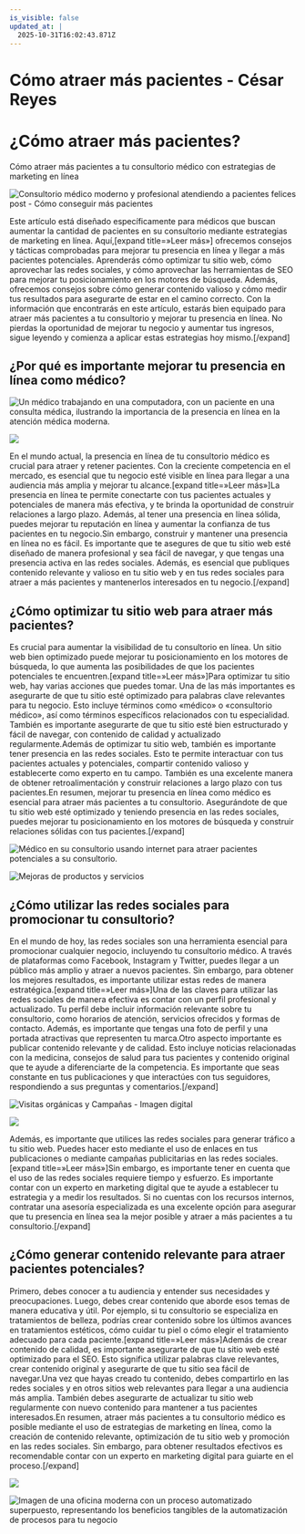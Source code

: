 ```yaml
---
is_visible: false
updated_at: |
  2025-10-31T16:02:43.871Z
---
```


# Cómo atraer más pacientes - César Reyes
# ¿Cómo atraer más pacientes?
Cómo atraer más pacientes a tu consultorio médico con estrategias de marketing en línea
![Consultorio médico moderno y profesional atendiendo a pacientes felices post - Cómo conseguir más pacientes](https://cesarreyesjaramillo.com/wp-content/uploads/2023/01/Consultorio-medico-moderno-y-profesional-atendiendo-a-pacientes-felices.png)
Este artículo está diseñado específicamente para médicos que buscan aumentar la cantidad de pacientes en su consultorio mediante estrategias de marketing en línea. Aquí,[expand title=»Leer más»] ofrecemos consejos y tácticas comprobadas para mejorar tu presencia en línea y llegar a más pacientes potenciales. Aprenderás cómo optimizar tu sitio web, cómo aprovechar las redes sociales, y cómo aprovechar las herramientas de SEO para mejorar tu posicionamiento en los motores de búsqueda. Además, ofrecemos consejos sobre cómo generar contenido valioso y cómo medir tus resultados para asegurarte de estar en el camino correcto. Con la información que encontrarás en este artículo, estarás bien equipado para atraer más pacientes a tu consultorio y mejorar tu presencia en línea. No pierdas la oportunidad de mejorar tu negocio y aumentar tus ingresos, sigue leyendo y comienza a aplicar estas estrategias hoy mismo.[/expand]
## ¿Por qué es importante mejorar tu presencia en línea como médico?
![Un médico trabajando en una computadora, con un paciente en una consulta médica, ilustrando la importancia de la presencia en línea en la atención médica moderna.](https://cesarreyesjaramillo.com/wp-content/uploads/2023/01/Diseno-sin-titulo-43.png)
![](https://cesarreyesjaramillo.com/wp-content/uploads/2023/01/frame-about-nikicivi-3.png)
En el mundo actual, la presencia en línea de tu consultorio médico es crucial para atraer y retener pacientes. Con la creciente competencia en el mercado, es esencial que tu negocio esté visible en línea para llegar a una audiencia más amplia y mejorar tu alcance.[expand title=»Leer más»]La presencia en línea te permite conectarte con tus pacientes actuales y potenciales de manera más efectiva, y te brinda la oportunidad de construir relaciones a largo plazo. Además, al tener una presencia en línea sólida, puedes mejorar tu reputación en línea y aumentar la confianza de tus pacientes en tu negocio.Sin embargo, construir y mantener una presencia en línea no es fácil. Es importante que te asegures de que tu sitio web esté diseñado de manera profesional y sea fácil de navegar, y que tengas una presencia activa en las redes sociales. Además, es esencial que publiques contenido relevante y valioso en tu sitio web y en tus redes sociales para atraer a más pacientes y mantenerlos interesados en tu negocio.[/expand]
## ¿Cómo optimizar tu sitio web para atraer más pacientes?
Es crucial para aumentar la visibilidad de tu consultorio en línea. Un sitio web bien optimizado puede mejorar tu posicionamiento en los motores de búsqueda, lo que aumenta las posibilidades de que los pacientes potenciales te encuentren.[expand title=»Leer más»]Para optimizar tu sitio web, hay varias acciones que puedes tomar. Una de las más importantes es asegurarte de que tu sitio esté optimizado para palabras clave relevantes para tu negocio. Esto incluye términos como «médico» o «consultorio médico», así como términos específicos relacionados con tu especialidad. También es importante asegurarte de que tu sitio esté bien estructurado y fácil de navegar, con contenido de calidad y actualizado regularmente.Además de optimizar tu sitio web, también es importante tener presencia en las redes sociales. Esto te permite interactuar con tus pacientes actuales y potenciales, compartir contenido valioso y establecerte como experto en tu campo. También es una excelente manera de obtener retroalimentación y construir relaciones a largo plazo con tus pacientes.En resumen, mejorar tu presencia en línea como médico es esencial para atraer más pacientes a tu consultorio. Asegurándote de que tu sitio web esté optimizado y teniendo presencia en las redes sociales, puedes mejorar tu posicionamiento en los motores de búsqueda y construir relaciones sólidas con tus pacientes.[/expand]
![Médico en su consultorio usando internet para atraer pacientes potenciales a su consultorio.](https://cesarreyesjaramillo.com/wp-content/uploads/2023/01/Diseno-sin-titulo-95.png)
![Mejoras de productos y servicios](https://cesarreyesjaramillo.com/wp-content/uploads/2023/01/Mejora-de-productos.png)
## ¿Cómo utilizar las redes sociales para promocionar tu consultorio?
En el mundo de hoy, las redes sociales son una herramienta esencial para promocionar cualquier negocio, incluyendo tu consultorio médico. A través de plataformas como Facebook, Instagram y Twitter, puedes llegar a un público más amplio y atraer a nuevos pacientes. Sin embargo, para obtener los mejores resultados, es importante utilizar estas redes de manera estratégica.[expand title=»Leer más»]Una de las claves para utilizar las redes sociales de manera efectiva es contar con un perfil profesional y actualizado. Tu perfil debe incluir información relevante sobre tu consultorio, como horarios de atención, servicios ofrecidos y formas de contacto. Además, es importante que tengas una foto de perfil y una portada atractivas que representen tu marca.Otro aspecto importante es publicar contenido relevante y de calidad. Esto incluye noticias relacionadas con la medicina, consejos de salud para tus pacientes y contenido original que te ayude a diferenciarte de la competencia. Es importante que seas constante en tus publicaciones y que interactúes con tus seguidores, respondiendo a sus preguntas y comentarios.[/expand]
![Visitas orgánicas y Campañas - Imagen digital](https://cesarreyesjaramillo.com/wp-content/uploads/2023/01/Visitas-organicas-y-Campanas.png)
![](https://cesarreyesjaramillo.com/wp-content/uploads/2023/01/frame-about-nikicivi-3.png)
Además, es importante que utilices las redes sociales para generar tráfico a tu sitio web. Puedes hacer esto mediante el uso de enlaces en tus publicaciones o mediante campañas publicitarias en las redes sociales.[expand title=»Leer más»]Sin embargo, es importante tener en cuenta que el uso de las redes sociales requiere tiempo y esfuerzo. Es importante contar con un experto en marketing digital que te ayude a establecer tu estrategia y a medir los resultados. Si no cuentas con los recursos internos, contratar una asesoría especializada es una excelente opción para asegurar que tu presencia en línea sea la mejor posible y atraer a más pacientes a tu consultorio.[/expand]
## ¿Cómo generar contenido relevante para atraer pacientes potenciales?
Primero, debes conocer a tu audiencia y entender sus necesidades y preocupaciones. Luego, debes crear contenido que aborde esos temas de manera educativa y útil. Por ejemplo, si tu consultorio se especializa en tratamientos de belleza, podrías crear contenido sobre los últimos avances en tratamientos estéticos, cómo cuidar tu piel o cómo elegir el tratamiento adecuado para cada paciente.[expand title=»Leer más»]Además de crear contenido de calidad, es importante asegurarte de que tu sitio web esté optimizado para el SEO. Esto significa utilizar palabras clave relevantes, crear contenido original y asegurarte de que tu sitio sea fácil de navegar.Una vez que hayas creado tu contenido, debes compartirlo en las redes sociales y en otros sitios web relevantes para llegar a una audiencia más amplia. También debes asegurarte de actualizar tu sitio web regularmente con nuevo contenido para mantener a tus pacientes interesados.En resumen, atraer más pacientes a tu consultorio médico es posible mediante el uso de estrategias de marketing en línea, como la creación de contenido relevante, optimización de tu sitio web y promoción en las redes sociales. Sin embargo, para obtener resultados efectivos es recomendable contar con un experto en marketing digital para guiarte en el proceso.[/expand]
![](https://cesarreyesjaramillo.com/wp-content/uploads/2023/01/1-3.jpg)
![Imagen de una oficina moderna con un proceso automatizado superpuesto, representando los beneficios tangibles de la automatización de procesos para tu negocio](https://cesarreyesjaramillo.com/wp-content/uploads/2023/01/¿Frustracion-por-la-falta-de-clientes-992-×-1074-px-3.png)